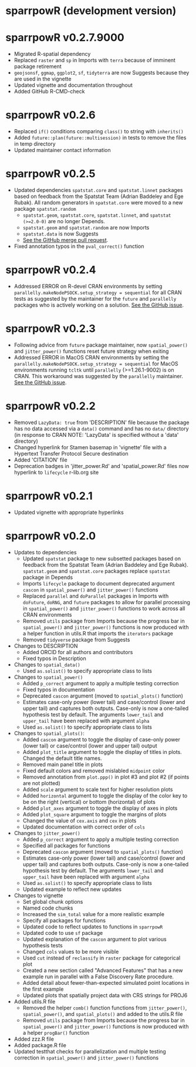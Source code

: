# sparrpowR (development version)

# sparrpowR v0.2.7.9000
* Migrated R-spatial dependency
* Replaced `raster` and `sp` in Imports with `terra` because of imminent package retirement
* `geojsonsf`, `ggmap`, `ggplot2`, `sf`, `tidyterra` are now Suggests because they are used in the vignette
* Updated vignette and documentation throughout
* Added GitHub R-CMD-check

# sparrpowR v0.2.6
* Replaced `if()` conditions comparing `class()` to string with `inherits()`
* Added `future::plan(future::multisession)` in tests to remove the files in temp directory
* Updated maintainer contact information

# sparrpowR v0.2.5
* Updated dependencies `spatstat.core` and `spatstat.linnet` packages based on feedback from the Spatstat Team (Adrian Baddeley and Ege Rubak). All random generators in `spatstat.core` were moved to a new package `spatstat.random`
  * `spatstat.geom`, `spatstat.core`, `spatstat.linnet`, and `spatstat (>=2.0-0)` are no longer Depends.
  * `spatstat.geom` and `spatstat.random` are now Imports
  * `spatstat.data` is now Suggests
  * [See the GitHub merge pull request](https://github.com/machiela-lab/sparrpowR/commit/4df5d85343dd222c9d4b1ae30f894ed6482bcb52).
* Fixed annotation typos in the `pval_correct()` function

# sparrpowR v0.2.4
* Addressed ERROR on R-devel CRAN environments by setting `parallelly.makeNodePSOCK.setup_strategy = sequential` for all CRAN tests as suggested by the maintainer for the `future` and `parallelly` packages who is actively working on a solution. [See the GitHub issue](https://github.com/HenrikBengtsson/parallelly/issues/65).

# sparrpowR v0.2.3
* Following advice from `future` package maintainer, now `spatial_power()` and `jitter_power()` functions reset future strategy when exiting
* Addressed ERROR in MacOS CRAN environments by setting the `parallelly.makeNodePSOCK.setup_strategy = sequential` for MacOS environments running `tcltk` until `parallelly` (>=1.26.1-9002) is on CRAN. This workaround was suggested by the `parallelly` maintainer. [See the GitHub issue](https://github.com/HenrikBengtsson/parallelly/issues/62#issuecomment-880665390).

# sparrpowR v0.2.2
* Removed `LazyData: true` from 'DESCRIPTION' file because the package has no data accessed via a `data()` command and has no `data/` directory (in response to CRAN NOTE: 'LazyData' is specified without a 'data' directory)
* Changed hyperlink for Stamen basemap in 'vignette' file with a Hypertext Transfer Protocol Secure destination
* Added 'CITATION' file
* Deprecation badges in 'jitter_power.Rd' and 'spatial_power.Rd' files now hyperlink to `lifecycle` r-lib.org site

# sparrpowR v0.2.1
* Updated vignette with appropriate hyperlinks

# sparrpowR v0.2.0
* Updates to dependencies
  * Updated `spatstat` package to new subsetted packages based on feedback from the Spatstat Team (Adrian Baddeley and Ege Rubak). `spatstat.geom` and `spatstat.core` packages replace `spatstat` package in Depends
  * Imports `lifecycle` package to document deprecated argument `cascon` in `spatial_power()` and `jitter_power()` functions
  * Replaced `parallel` and `doParallel` packages in Imports with `doFuture`, `doRNG`, and `future` packages to allow for parallel processing in `spatial_power()` and `jitter_power()` functions to work across all CRAN environments
  * Removed `utils` package from Imports because the progress bar in `spatial_power()` and `jitter_power()` functions is now produced with a helper function in utils.R that imports the `iterators` package
  * Removed `tidyverse` package from Suggests
* Changes to DESCRIPTION
  * Added ORCID for all authors and contributors
  * Fixed typos in Description
* Changes to `spatial_data()`
  * Used `as.solist()` to specify appropriate class to lists
* Changes to `spatial_power()`
  * Added `p_correct` argument to apply a multiple testing correction
  * Fixed typos in documentation
  * Deprecated `cascon` argument (moved to `spatial_plots()` function)
  * Estimates case-only power (lower tail) and case/control (lower and upper tail) and captures both outputs. Case-only is now a one-tailed hypothesis test by default. The arguments `lower_tail` and `upper_tail` have been replaced with argument `alpha`
  * Used `as.solist()` to specify appropriate class to lists
* Changes to `spatial_plots()`:
  * Added `cascon` argument to toggle the display of case-only power (lower tail) or case/control (lower and upper tail) output
  * Added `plot_title` argument to toggle the display of titles in plots. Changed the default title names.
  * Removed main panel title in plots
  * Fixed default colors and removed mislabled `midpoint` color
  * Removed annotation from `plot.ppp()` in plot #3 and plot #2 (if points are not plotted)
  * Added `scale` argument to scale text for higher resolution plots
  * Added `horizontal` argument to toggle the display of the color key to be on the right (vertical) or bottom (horizontal) of plots
  * Added `plot_axes` argument to toggle the display of axes in plots
  * Added `plot_square` argument to toggle the margins of plots
  * Changed the value of `cex.axis` and `cex` in plots
  * Updated documentation with correct order of `cols`
* Changes to `jitter_power()`
  * Added `p_correct` argument to apply a multiple testing correction
  * Specified all packages for functions
  * Deprecated `cascon` argument (moved to `spatial_plots()` function)
  * Estimates case-only power (lower tail) and case/control (lower and upper tail) and captures both outputs. Case-only is now a one-tailed hypothesis test by default. The arguments `lower_tail` and `upper_tail` have been replaced with argument `alpha`
  * Used `as.solist()` to specify appropriate class to lists
  * Updated example to reflect new updates
* Changes to vignette
  * Set global chunk options
  * Named code chunks
  * Increased the `sim_total` value for a more realistic example
  * Specify all packages for functions
  * Updated code to reflect updates to functions in `sparrpowR`
  * Updated code to use `sf` package
  * Updated explanation of the `cascon` argument to plot various hypothesis tests
  * Changed `cols` values to be more visible 
  * Used `cut` instead of `reclassify` in `raster` package for categorical plot
  * Created a new section called "Advanced Features" that has a new example run in parallel with a False Discovery Rate procedure. 
  * Added detail about fewer-than-expected simulated point locations in the first example
  * Updated plots that spatially project data with CRS strings for PROJ6
* Added utils.R file
  * Removed the helper `comb()` function functions from `jitter_power()`, `spatial_power()`, and `spatial_plots()` and added to the utils.R file
  * Removed `utils` package from Imports because the progress bar in `spatial_power()` and `jitter_power()` functions is now produced with a helper `progBar()` function
* Added zzz.R file
* Added package.R file
* Updated testthat checks for parallelization and multiple testing correction in `spatial_power()` and `jitter_power()` functions

